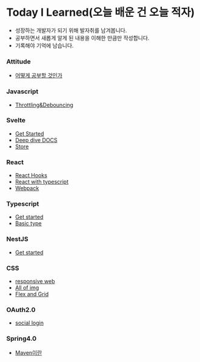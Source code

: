 # Today I Learned(오늘 배운 건 오늘 적자)
- 성장하는 개발자가 되기 위해 발자취를 남겨봅니다.
- 공부하면서 새롭게 알게 된 내용을 이해한 만큼만 작성합니다.
- 기록해야 기억에 남습니다.

### Attitude
* [어떻게 공부할 것인가](https://github.com/hannapa1114/TIL/blob/master/Attitude/how%20to%20study.md)

### Javascript
* [Throttling&Debouncing](https://github.com/hannapa1114/TIL/blob/master/JavaScript/ThrottlingDebouncing.md)

### Svelte
* [Get Started](https://github.com/hannapa1114/TIL/blob/master/Svelte/Get%20started.md)
* [Deep dive DOCS](https://github.com/hannapa1114/TIL/blob/master/Svelte/Deep%20dive%20DOCS.md)
* [Store](https://github.com/hannapa1114/TIL/blob/master/Svelte/Store.md)

### React
* [React Hooks](https://github.com/hannapa1114/TIL/blob/master/React/react%20hook.md)
* [React with typescript](https://github.com/hannapa1114/TIL/blob/master/React/react%20wit%20typescript.md)
* [Webpack](https://github.com/hannapa1114/TIL/blob/master/React/webpack.md)

### Typescript
* [Get started](https://github.com/hannapa1114/TIL/blob/master/Typescript/Getstarted.md)
* [Basic type](https://github.com/hannapa1114/TIL/blob/master/Typescript/Basic%20Type.md)

### NestJS
* [Get started](https://github.com/hannapa1114/TIL/blob/master/NestJS/Getstarted.md)

### CSS
* [responsive web](https://github.com/hannapa1114/TIL/blob/master/Css/responsiveWeb.md)
* [All of img](https://github.com/hannapa1114/TIL/blob/master/Css/image.md)
* [Flex and Grid](https://github.com/hannapa1114/TIL/blob/master/Css/flexAndGrid.md)

### OAuth2.0
* [social login](https://github.com/hannapa1114/TIL/blob/master/OAuth2.0/socialLogin.md)

### Spring4.0
* [Maven이란](https://github.com/hannapa1114/TIL/blob/master/Java/Spring4.0/Maven.md)
